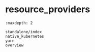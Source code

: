 # resource_providers

```{toctree}
:maxdepth: 2

standalone/index
native_kubernetes
yarn
overview
```